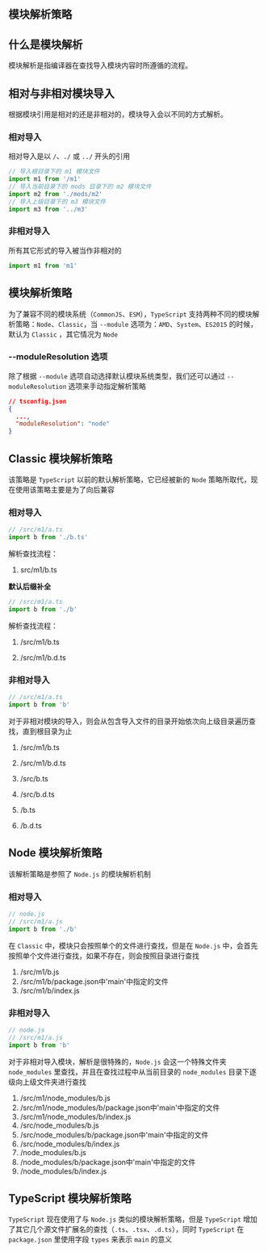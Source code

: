 ## 模块解析策略
## 什么是模块解析

模块解析是指编译器在查找导入模块内容时所遵循的流程。



## 相对与非相对模块导入

根据模块引用是相对的还是非相对的，模块导入会以不同的方式解析。

### 相对导入

相对导入是以 `/`、`./` 或 `../` 开头的引用

```typescript
// 导入根目录下的 m1 模块文件
import m1 from '/m1'
// 导入当前目录下的 mods 目录下的 m2 模块文件
import m2 from './mods/m2'
// 导入上级目录下的 m3 模块文件
import m3 from '../m3'
```

### 非相对导入

所有其它形式的导入被当作非相对的

```typescript
import m1 from 'm1'
```



## 模块解析策略

为了兼容不同的模块系统（`CommonJS`、`ESM`），`TypeScript` 支持两种不同的模块解析策略：`Node`、`Classic`，当 `--module` 选项为：`AMD`、`System`、`ES2015` 的时候，默认为 `Classic` ，其它情况为 `Node`

### --moduleResolution 选项

除了根据 `--module` 选项自动选择默认模块系统类型，我们还可以通过 `--moduleResolution` 选项来手动指定解析策略

```json
// tsconfig.json
{
  ...,
  "moduleResolution": "node"
}
```



## Classic 模块解析策略

该策略是 `TypeScript` 以前的默认解析策略，它已经被新的 `Node` 策略所取代，现在使用该策略主要是为了向后兼容

### 相对导入

```typescript
// /src/m1/a.ts
import b from './b.ts'
```

解析查找流程：

1. src/m1/b.ts

**默认后缀补全**

```typescript
// /src/m1/a.ts
import b from './b'
```

解析查找流程：

1. /src/m1/b.ts

2. /src/m1/b.d.ts

### 非相对导入

```typescript
// /src/m1/a.ts
import b from 'b'
```

对于非相对模块的导入，则会从包含导入文件的目录开始依次向上级目录遍历查找，直到根目录为止

1. /src/m1/b.ts

2. /src/m1/b.d.ts
3. /src/b.ts
4. /src/b.d.ts
5. /b.ts
6. /b.d.ts



## Node 模块解析策略

该解析策略是参照了 `Node.js` 的模块解析机制

### 相对导入

```js
// node.js
// /src/m1/a.js
import b from './b'
```

在 `Classic` 中，模块只会按照单个的文件进行查找，但是在 `Node.js` 中，会首先按照单个文件进行查找，如果不存在，则会按照目录进行查找

1. /src/m1/b.js
2. /src/m1/b/package.json中'main'中指定的文件
3. /src/m1/b/index.js

### 非相对导入

```js
// node.js
// /src/m1/a.js
import b from 'b'
```

对于非相对导入模块，解析是很特殊的，`Node.js` 会这一个特殊文件夹 `node_modules` 里查找，并且在查找过程中从当前目录的 `node_modules` 目录下逐级向上级文件夹进行查找

1. /src/m1/node_modules/b.js
2. /src/m1/node_modules/b/package.json中'main'中指定的文件
3. /src/m1/node_modules/b/index.js
4. /src/node_modules/b.js
5. /src/node_modules/b/package.json中'main'中指定的文件
6. /src/node_modules/b/index.js
7. /node_modules/b.js
8. /node_modules/b/package.json中'main'中指定的文件
9. /node_modules/b/index.js



## TypeScript 模块解析策略

`TypeScript` 现在使用了与 `Node.js` 类似的模块解析策略，但是 `TypeScript` 增加了其它几个源文件扩展名的查找（`.ts`、`.tsx`、`.d.ts`），同时 `TypeScript` 在 `package.json` 里使用字段 `types` 来表示 `main` 的意义
